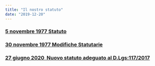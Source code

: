 ```yaml
---
title: "Il nostro statuto"
date: "2019-12-20"
---
```


### [5 novembre 1977 Statuto](http://198.211.122.197/diabetwp/wordpress/wp-content/uploads/2019/12/allegato-2-statuto-v-.pdf)

### [30 novembre 1977 Modifiche Statutarie](http://198.211.122.197/diabetwp/wordpress/wp-content/uploads/2019/12/allegato-3-modifiche-statutarie.pdf)

### [27 giugno 2020  Nuovo statuto adeguato al D.Lgs:117/2017](http://www.associazionediabeticibrescia.it/wp-content/uploads/2020/11/ATTO-signed.pdf)